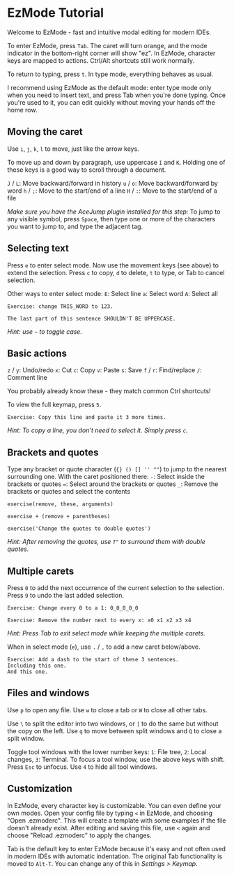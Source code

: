 # EzMode Tutorial

Welcome to EzMode - fast and intuitive modal editing for modern IDEs.

To enter EzMode, press `Tab`. The caret will turn orange,
and the mode indicator in the bottom-right corner will show "ez".
In EzMode, character keys are mapped to actions. Ctrl/Alt shortcuts still work normally.

To return to typing, press `t`. In type mode, everything behaves as usual.

I recommend using EzMode as the default mode: enter type mode only
when you need to insert text, and press Tab when you're done typing.
Once you're used to it, you can edit quickly without moving your hands off the home row.


## Moving the caret

Use `i`, `j`, `k`, `l` to move, just like the arrow keys.

To move up and down by paragraph, use uppercase `I` and `K`.
Holding one of these keys is a good way to scroll through a document.

`J` / `L`: Move backward/forward in history
`u` / `o`: Move backward/forward by word
`h` / `;`: Move to the start/end of a line
`H` / `:`: Move to the start/end of a file

*Make sure you have the AceJump plugin installed for this step:*
To jump to any visible symbol, press `Space`,
then type one or more of the characters you want to jump to,
and type the adjacent tag.


## Selecting text

Press `e` to enter select mode.
Now use the movement keys (see above) to extend the selection.
Press `c` to copy, `d` to delete, `t` to type, or Tab to cancel selection.

Other ways to enter select mode:
`E`: Select line
`a`: Select word
`A`: Select all

```
Exercise: change THIS_WORD to 123.
```

```
The last part of this sentence SHOULDN'T BE UPPERCASE.
```
*Hint: use `~` to toggle case.*


## Basic actions

`z` / `y`: Undo/redo
`x`: Cut
`c`: Copy
`v`: Paste
`s`: Save
`f` / `r`: Find/replace
`/`: Comment line

You probably already know these - they match common Ctrl shortcuts!

To view the full keymap, press `5`.

```
Exercise: Copy this line and paste it 3 more times.
```
*Hint: To copy a line, you don't need to select it. Simply press `c`.*


## Brackets and quotes

Type any bracket or quote character (`{} () [] '' ""`) to jump to the nearest surrounding one.
With the caret positioned there:
`-`: Select inside the brackets or quotes
`=`: Select around the brackets or quotes
`_`: Remove the brackets or quotes and select the contents

```
exercise(remove, these, arguments)
```

```
exercise + (remove + parentheses)
```

```
exercise('Change the quotes to double quotes')
```
*Hint: After removing the quotes, use `T"` to surround them with double quotes.*


## Multiple carets

Press `0` to add the next occurrence of the current selection to the selection.
Press `9` to undo the last added selection.

```
Exercise: Change every 0 to a 1: 0_0_0_0_0
```

```
Exercise: Remove the number next to every x: x0 x1 x2 x3 x4
```
*Hint: Press Tab to exit select mode while keeping the multiple carets.*

When in select mode (`e`), use `.` / `,` to add a new caret below/above.

```
Exercise: Add a dash to the start of these 3 sentences.
Including this one.
And this one.
```

## Files and windows

Use `p` to open any file. Use `w` to close a tab or `W` to close all other tabs.

Use `\` to split the editor into two windows,
or `|` to do the same but without the copy on the left.
Use `q` to move between split windows and `Q` to close a split window.

Toggle tool windows with the lower number keys:
`1`: File tree, `2`: Local changes, `3`: Terminal.
To focus a tool window, use the above keys with shift. Press `Esc` to unfocus.
Use `4` to hide all tool windows.


## Customization

In EzMode, every character key is customizable. You can even define your own modes.
Open your config file by typing `<` in EzMode, and choosing "Open .ezmoderc".
This will create a template with some examples if the file doesn't already exist.
After editing and saving this file, use `<` again and
choose "Reload .ezmoderc" to apply the changes.

Tab is the default key to enter EzMode because it's easy and not often used
in modern IDEs with automatic indentation. The original Tab functionality is moved to `Alt-T`.
You can change any of this in *Settings > Keymap*.
